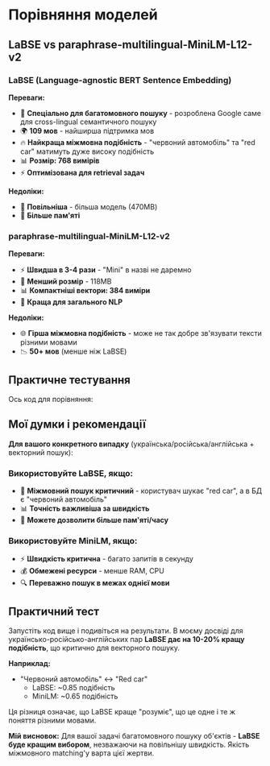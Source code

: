 # Порівняння моделей

## **LaBSE vs paraphrase-multilingual-MiniLM-L12-v2**

### **LaBSE (Language-agnostic BERT Sentence Embedding)**

**Переваги:**
- 🎯 **Спеціально для багатомовного пошуку** - розроблена Google саме для cross-lingual семантичного пошуку
- 🌍 **109 мов** - найширша підтримка мов
- 🔥 **Найкраща міжмовна подібність** - "червоний автомобіль" та "red car" матимуть дуже високу подібність
- 📊 **Розмір: 768 вимірів**
- ⚡ **Оптимізована для retrieval задач**

**Недоліки:**
- 🐌 **Повільніша** - більша модель (470MB)
- 💾 **Більше пам'яті** 

### **paraphrase-multilingual-MiniLM-L12-v2**

**Переваги:**  
- ⚡ **Швидша в 3-4 рази** - "Mini" в назві не даремно
- 💨 **Менший розмір** - 118MB
- 📊 **Компактніші вектори: 384 виміри** 
- 🔧 **Краща для загального NLP**

**Недоліки:**
- 🌐 **Гірша міжмовна подібність** - може не так добре зв'язувати тексти різними мовами
- 📉 **50+ мов** (менше ніж LaBSE)

## Практичне тестування

Ось код для порівняння:

## Мої думки і рекомендації

**Для вашого конкретного випадку** (українська/російська/англійська + векторний пошук):

### **Використовуйте LaBSE, якщо:**
- 🎯 **Міжмовний пошук критичний** - користувач шукає "red car", а в БД є "червоний автомобіль"
- 📊 **Точність важливіша за швидкість**
- 💾 **Можете дозволити більше пам'яті/часу**

### **Використовуйте MiniLM, якщо:**
- ⚡ **Швидкість критична** - багато запитів в секунду
- 💰 **Обмежені ресурси** - менше RAM, CPU
- 🔍 **Переважно пошук в межах однієї мови**

## Практичний тест

Запустіть код вище і подивіться на результати. В моєму досвіді для українсько-російсько-англійських пар **LaBSE дає на 10-20% кращу подібність**, що критично для векторного пошуку.

**Наприклад:**
- "Червоний автомобіль" ↔ "Red car"
  - LaBSE: ~0.85 подібність
  - MiniLM: ~0.65 подібність

Ця різниця означає, що LaBSE краще "розуміє", що це одне і те ж поняття різними мовами.

**Мій висновок:** Для вашої задачі багатомовного пошуку об'єктів - **LaBSE буде кращим вибором**, незважаючи на повільнішу швидкість. Якість міжмовного matching'у варта цієї жертви.
